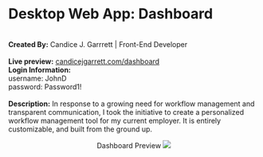 <h1>Desktop Web App: Dashboard</h1><br>
<strong>Created By:</strong> Candice J. Garrrett | Front-End Developer<br><br>
<strong>Live preview:</strong> <a href="https://www.candicejgarrett.com/dashboard" target="_blank">candicejgarrett.com/dashboard</a><br>
    <strong>Login Information:</strong><br>
      username: JohnD<br>
      password: Password1!
<br><br>
<strong>Description:</strong> In response to a growing need for workflow management and transparent communication, I took the initiative to create a personalized workflow management tool for my current employer. It is entirely customizable, and built from the ground up.

<p align="center">Dashboard Preview
<img src="https://www.candicejgarrett.com/img/db-projects.png"></p>

